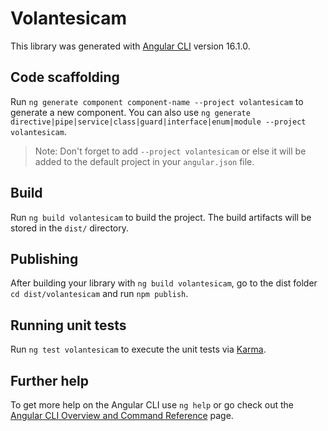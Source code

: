 # Volantesicam

This library was generated with [Angular CLI](https://github.com/angular/angular-cli) version 16.1.0.

## Code scaffolding

Run `ng generate component component-name --project volantesicam` to generate a new component. You can also use `ng generate directive|pipe|service|class|guard|interface|enum|module --project volantesicam`.
> Note: Don't forget to add `--project volantesicam` or else it will be added to the default project in your `angular.json` file. 

## Build

Run `ng build volantesicam` to build the project. The build artifacts will be stored in the `dist/` directory.

## Publishing

After building your library with `ng build volantesicam`, go to the dist folder `cd dist/volantesicam` and run `npm publish`.

## Running unit tests

Run `ng test volantesicam` to execute the unit tests via [Karma](https://karma-runner.github.io).

## Further help

To get more help on the Angular CLI use `ng help` or go check out the [Angular CLI Overview and Command Reference](https://angular.io/cli) page.
